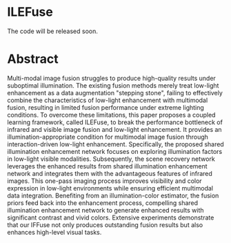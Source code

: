 # ILEFuse
The code will be released soon.
# Abstract
Multi-modal image fusion struggles to produce high-quality results under suboptimal illumination. The existing fusion methods merely treat low-light enhancement as a data augmentation "stepping stone", failing to effectively combine the characteristics of low-light enhancement with multimodal fusion, resulting in limited fusion performance under extreme lighting conditions. To overcome these limitations, this paper proposes a coupled learning framework, called ILEFuse, to break the performance bottleneck of infrared and visible image fusion and low-light enhancement. It provides an illumination-appropriate condition for multimodal image fusion through interaction-driven low-light enhancement.  Specifically, the proposed shared illumination enhancement network focuses on exploring illumination factors in low-light visible modalities. Subsequently, the scene recovery network leverages the enhanced results from shared illumination enhancement network and integrates them with the advantageous features of infrared images. This one-pass imaging process improves visibility and color expression in low-light environments while ensuring efficient multimodal data integration.  Benefiting from an illumination-color estimator, the fusion priors feed back into the enhancement process, compelling shared illumination enhancement network to generate enhanced results with significant contrast and vivid colors.  Extensive experiments demonstrate that our IFFuse not only produces outstanding fusion results but also enhances high-level visual tasks.
